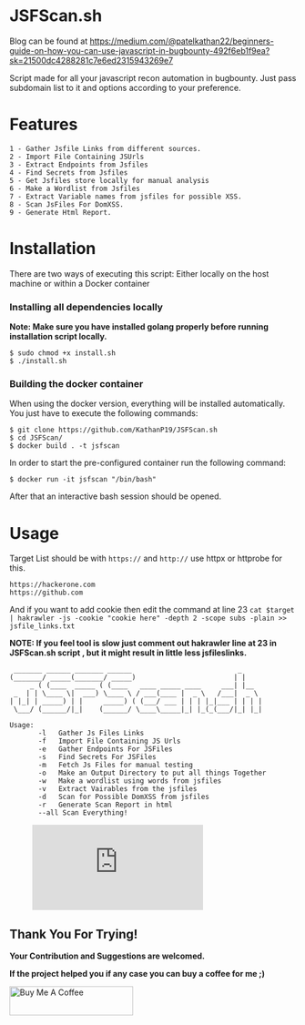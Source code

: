 # JSFScan.sh
Blog can be found at https://medium.com/@patelkathan22/beginners-guide-on-how-you-can-use-javascript-in-bugbounty-492f6eb1f9ea?sk=21500dc4288281c7e6ed2315943269e7

Script made for all your javascript recon automation in bugbounty. Just pass subdomain list to it and options according to your preference.

# Features
```
1 - Gather Jsfile Links from different sources.
2 - Import File Containing JSUrls
3 - Extract Endpoints from Jsfiles
4 - Find Secrets from Jsfiles
5 - Get Jsfiles store locally for manual analysis
6 - Make a Wordlist from Jsfiles
7 - Extract Variable names from jsfiles for possible XSS.
8 - Scan JsFiles For DomXSS.
9 - Generate Html Report.
```

# Installation

There are two ways of executing this script: Either locally on the host machine or within a Docker container 

### Installing all dependencies locally

**Note: Make sure you have installed golang properly before running installation script locally.**

```
$ sudo chmod +x install.sh
$ ./install.sh
```

### Building the docker container 

When using the docker version, everything will be installed automatically. You just have to execute the following commands: 

```
$ git clone https://github.com/KathanP19/JSFScan.sh
$ cd JSFScan/
$ docker build . -t jsfscan
```

In order to start the pre-configured container run the following command: 

```
$ docker run -it jsfscan "/bin/bash"
```

After that an interactive bash session should be opened. 

# Usage
Target List should be with `https://` and `http://` use httpx or httprobe for this.
```
https://hackerone.com
https://github.com
```
And if you want to add cookie then edit the command at line 23 `cat $target | hakrawler -js -cookie "cookie here" -depth 2 -scope subs -plain >> jsfile_links.txt` 

**NOTE: If you feel tool is slow just comment out hakrawler line at 23 in JSFScan.sh script , but it might result in little less jsfileslinks.**

```
 _______ ______ _______ ______                          _     
(_______/ _____(_______/ _____)                        | |    
     _ ( (____  _____ ( (____   ____ _____ ____     ___| |__  
 _  | | \____ \|  ___) \____ \ / ___(____ |  _ \   /___|  _ \ 
| |_| | _____) | |     _____) ( (___/ ___ | | | |_|___ | | | |
 \___/ (______/|_|    (______/ \____\_____|_| |_(_(___/|_| |_|
                                                              
Usage: 
       -l   Gather Js Files Links
       -f   Import File Containing JS Urls
       -e   Gather Endpoints For JSFiles
       -s   Find Secrets For JSFiles
       -m   Fetch Js Files for manual testing
       -o   Make an Output Directory to put all things Together
       -w   Make a wordlist using words from jsfiles
       -v   Extract Vairables from the jsfiles
       -d   Scan for Possible DomXSS from jsfiles
       -r   Generate Scan Report in html
       --all Scan Everything!

```

<!-- blank line -->
<figure class="video_container">
  <iframe src="https://www.youtube.com/embed/Z13dnarKF-w" frameborder="0" allowfullscreen="true"> </iframe>
</figure>
<!-- blank line -->

## Thank You For Trying!
**Your Contribution and Suggestions are welcomed.**

**If the project helped you if any case you can buy a coffee for me ;)**

<a href="https://www.buymeacoffee.com/kathanp19" target="_blank"><img src="https://cdn.buymeacoffee.com/buttons/default-orange.png" alt="Buy Me A Coffee" style="height: 51px !important;width: 217px !important;" ></a>

